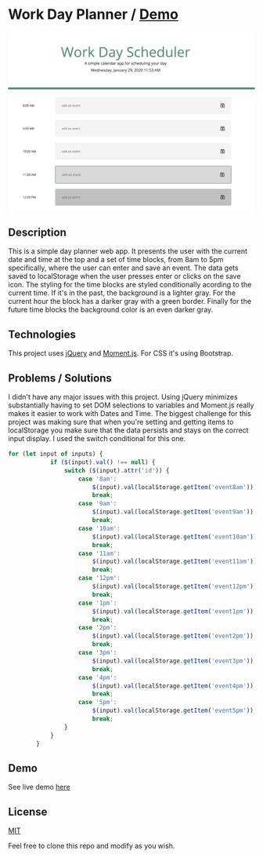 # Work Day Planner / [Demo](https://yarocruz.github.io/workday-scheduler/) 

![screenshot](assets/img/day-planner-screenshot.png)

## Description

This is a simple day planner web app. It presents the user with the current date and time at the top and a set of time blocks, from 8am to 5pm specifically, where the user can enter and save an event. The data gets saved to localStorage when the user presses enter or clicks on the save icon. The styling for the time blocks are styled conditionally acording to the current time. If it's in the past, the background is a lighter gray. For the current hour the block has a darker gray with a green border. Finally for the future time blocks the background color is an even darker gray. 


## Technologies

This project uses [jQuery](https://jquery.com/) and [Moment.js](https://momentjs.com/). For CSS it's using Bootstrap.

## Problems / Solutions

I didn't have any major issues with this project. Using jQuery minimizes substantially having to set DOM selections to variables and Moment.js really makes it easier to work with Dates and Time. The biggest challenge for this project was making sure that when you're setting and getting items to localStorage you make sure that the data persists and stays on the correct input display. I used the switch conditional for this one.

``` js
for (let input of inputs) {
            if ($(input).val() !== null) {
                switch ($(input).attr('id')) {
                    case '8am':
                        $(input).val(localStorage.getItem('event8am'));
                        break;
                    case '9am':
                        $(input).val(localStorage.getItem('event9am'));
                        break;
                    case '10am':
                        $(input).val(localStorage.getItem('event10am'));
                        break;
                    case '11am':
                        $(input).val(localStorage.getItem('event11am'));
                        break;
                    case '12pm':
                        $(input).val(localStorage.getItem('event12pm'));
                        break;
                    case '1pm':
                        $(input).val(localStorage.getItem('event1pm'));
                        break;
                    case '2pm':
                        $(input).val(localStorage.getItem('event2pm'));
                        break;
                    case '3pm':
                        $(input).val(localStorage.getItem('event3pm'));
                        break;
                    case '4pm':
                        $(input).val(localStorage.getItem('event4pm'));
                        break;
                    case '5pm':
                        $(input).val(localStorage.getItem('event5pm'));
                        break;
                }
            }
        }
```

## Demo

See live demo [here](https://yarocruz.github.io/workday-scheduler/)

## License 

[MIT](/LICENSE)

Feel free to clone this repo and modify as you wish.

